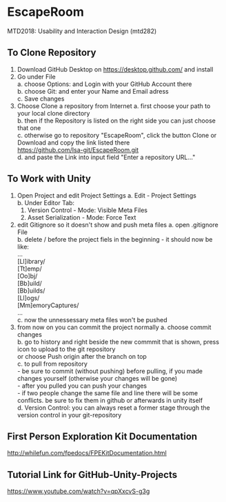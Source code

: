 # EscapeRoom
MTD2018: Usability and Interaction Design (mtd282)


To Clone Repository
--------------------------------------------------------------------------------------------------------------------
1. Download GitHub Desktop on https://desktop.github.com/ and install
2. Go under File  
    a. choose Options: and Login with your GitHub Account there<br>
    b. choose Git: and enter your Name and Email adress<br>
    c. Save changes
3. Choose Clone a repository from Internet
    a. first choose your path to your local clone directory<br>
    b. then if the Repository is listed on the right side you can just choose that one<br>
    c. otherwise go to repository "EscapeRoom", click the button Clone or Download and copy the link listed there<br>
       https://github.com/Isa-git/EscapeRoom.git<br>
    d. and paste the Link into input field "Enter a repository URL..."

    
 To Work with Unity
--------------------------------------------------------------------------------------------------------------------   
1. Open Project and edit Project Settings
    a. Edit - Project Settings<br>
    b. Under Editor Tab:<br>
	1. Version Control - Mode: Visible Meta Files<br>
	2. Asset Serialization - Mode: Force Text<br>
2. edit Gitignore so it doesn't show and push meta files
    a. open .gitignore File<br>
    b. delete / before the project fiels in the beginning - it should now be like: <br>
	...<br>
	[Ll]ibrary/<br>
	[Tt]emp/<br>
	[Oo]bj/<br>
	[Bb]uild/<br>
	[Bb]uilds/<br>
	[Ll]ogs/<br>
	[Mm]emoryCaptures/<br>
	...<br>
    c. now the unnessessary meta files won't be pushed 
3. from now on you can commit the project normally
    a. choose commit changes<br>
    b. go to history and right beside the new commmit that is shown, press icon to upload to the git repository<br>
       or choose Push origin after the branch on top<br>
    c. to pull from repository <br>
       - be sure to commit (without pushing) before pulling, if you made changes yourself (otherwise your changes will be gone)<br>
       - after you pulled you can push your changes<br>
       - if two people change the same file and line there will be some conflicts. be sure to fix them in github or afterwards in unity itself<br>
    d. Version Control: you can always reset a former stage through the version control in your git-repository


First Person Exploration Kit Documentation
--------------------------------------------------------------------------------------------------------------------
http://whilefun.com/fpedocs/FPEKitDocumentation.html


Tutorial Link for GitHub-Unity-Projects
--------------------------------------------------------------------------------------------------------------------
https://www.youtube.com/watch?v=qpXxcvS-g3g
